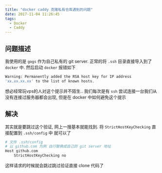 ```yaml
---
title: "docker caddy 克隆私有仓库遇到的问题"
date: 2017-11-04 11:26:45
tags:
  - Docker
  - Caddy
---
```


## 问题描述

我使用的是 `gogs` 作为自己私有的 git server. 正常的将 `.ssh` 目录直接导入到了 `docker` 中. 然后启动 `docker` 报错如下

```bash
Warning: Permanently added the RSA host key for IP address
'xx.xx.xx.xx' to the list of known hosts.
```

想必经常玩vps的人对这个提示并不陌生.. 我们每次是有 `ssh` 尝试连接一台我们从没有连接过服务器都会出现, 但是在 docker 中如何避免这个提示

## 解决

其实就是要跳过这个验证, 网上一搜基本就能找到. 将 `StrictHostKeyChecking` 直接配置到 `.ssh/config` 中 就可以了

```bash
# 文件 .ssh/config
# 以 github.com 为例 自行替换成自己的 git server 地址
Host github.com
    StrictHostKeyChecking no
```

这样请求的时候就会跳过跳过验证直接 clone 代码了


